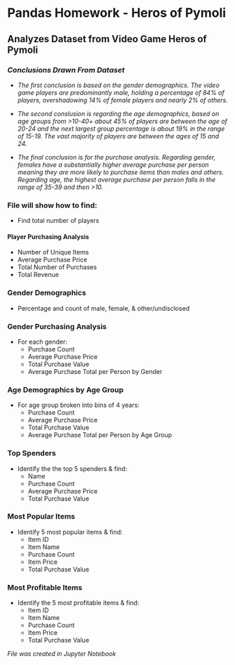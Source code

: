 # Pandas Homework - Heros of Pymoli

## Analyzes Dataset from Video Game Heros of Pymoli

### *Conclusions Drawn From Dataset*
* *The first conclusion is based on the gender demographics. The video game players are predominantly male, holding a percentage of 84% of players, overshadowing 14% of female players and nearly 2% of others.*

* *The second conslusion is regarding the age demographics, based on age groups from >10-40+ about 45% of players are between the age of 20-24 and the next largest group percentage is about 19% in the range of 15-19. The vast majority of players are between the ages of 15 and 24.* 

* *The final conclusion is for the purchase analysis. Regarding gender, females have a substantially higher average purchase per person meaning they are more likely to purchase items than males and others. Regarding age, the highest average purchase per person falls in the range of 35-39 and then >10.*

### File will show how to find:

* Find total number of players

#### Player Purchasing Analysis

* Number of Unique Items
* Average Purchase Price
* Total Number of Purchases
* Total Revenue

### Gender Demographics

* Percentage and count of male, female, & other/undisclosed

### Gender Purchasing Analysis

* For each gender:
  * Purchase Count
  * Average Purchase Price
  * Total Purchase Value
  * Average Purchase Total per Person by Gender

### Age Demographics by Age Group

* For age group broken into bins of 4 years:
  * Purchase Count
  * Average Purchase Price
  * Total Purchase Value
  * Average Purchase Total per Person by Age Group

### Top Spenders

* Identify the the top 5 spenders & find:
  * Name
  * Purchase Count
  * Average Purchase Price
  * Total Purchase Value

### Most Popular Items

* Identify 5 most popular items & find:
  * Item ID
  * Item Name
  * Purchase Count
  * Item Price
  * Total Purchase Value

### Most Profitable Items

* Identify the 5 most profitable items & find:
  * Item ID
  * Item Name
  * Purchase Count
  * Item Price
  * Total Purchase Value

*File was created in Jupyter Notebook*

